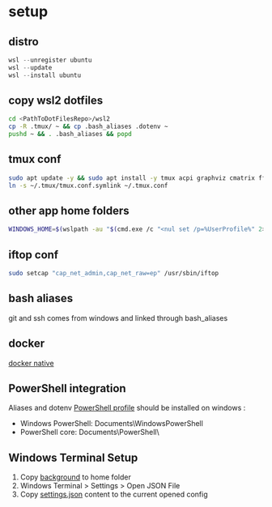 # setup

## distro
```powershell
wsl --unregister ubuntu
wsl --update
wsl --install ubuntu
```

## copy wsl2 dotfiles
```bash
cd <PathToDotFilesRepo>/wsl2
cp -R .tmux/ ~ && cp .bash_aliases .dotenv ~
pushd ~ && . .bash_aliases && popd
```

## tmux conf
```bash
sudo apt update -y && sudo apt install -y tmux acpi graphviz cmatrix ffmpeg iftop btop
ln -s ~/.tmux/tmux.conf.symlink ~/.tmux.conf
```

## other app home folders
```bash
WINDOWS_HOME=$(wslpath -au "$(cmd.exe /c "<nul set /p=%UserProfile%" 2>/dev/null)") && ln -s $WINDOWS_HOME/.aws ~/.aws && ln -s $WINDOWS_HOME/.azure ~/.azure && mkdir -p .config && ln -s $WINDOWS_HOME/.config/gcloud ~/.config/gcloud
```

## iftop conf
```bash
sudo setcap "cap_net_admin,cap_net_raw=ep" /usr/sbin/iftop
```

## bash aliases
git and ssh comes from windows and linked through bash_aliases

## docker
[docker native](./docker/README.md#native)

## PowerShell integration
Aliases and dotenv [PowerShell profile](./Microsoft.PowerShell_profile.ps1) should be installed on windows :

- Windows PowerShell: Documents\WindowsPowerShell
- PowerShell core: Documents\PowerShell\

## Windows Terminal Setup
1. Copy [background](./WindowsTerminal/background.jpg) to home folder
1. Windows Terminal > Settings > Open JSON File
1. Copy [settings.json](./WindowsTerminal/settings.json) content to the current opened config
